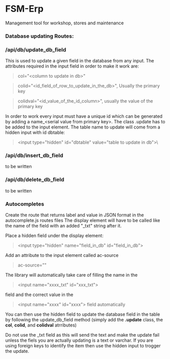 # FSM-Erp
Management tool for workshop, stores and maintenance

### Database updating Routes:

### /api/db/update_db_field
This is used to update a given field in the database from any input. The attributes required in the input field in order to make it work are: 

>col="\<column to update in db>\"

>colid="\<id_field_of_row_to_update_in_the_db>\", Usually the primary key

>colidval="\<id_value_of_the_id_column>\", usually the value of the primary key

In order to work every input must have a unique id which can be generated by adding a name_\<serial value from primary key>\. The class .update has to be added to the input element. The table name to update will come from a hidden input with id dbtable: 

>\<input type="hidden" id="dbtable" value="table to update in db">\

### /api/db/insert_db_field
to be written

### /api/db/delete_db_field
to be written

### Autocompletes
Create the route that returns label and value in JSON format in the autocomplete.js routes files
The display element will have to be called like the name of the field with an added "_txt" string after it.

Place a hidden field under the display element:

>\<input type="hidden" name="field_in_db" id="field_in_db">

Add an attribute to the input element called ac-source

>ac-source=\"<name of the route in autcompletes.js>"

The library will automatically take care of filling the name in the 
>\<input name="xxxx_txt" id="xxx_txt"> 

field and the correct value in the 

>\<input name="xxxx" id="xxxx"> field automatically

You can then use the hidden field to update the database field in the table by following the update_db_field method (simply add the  **.update** class, the **col**, **colid**, and **colidval** atrributes)

Do not use the _txt field as this will send the text and make the update fail unless the fiels you are actually updating is a text or varchar. If you are using foreign keys to identify the item then use the hidden input to trogger the update.
